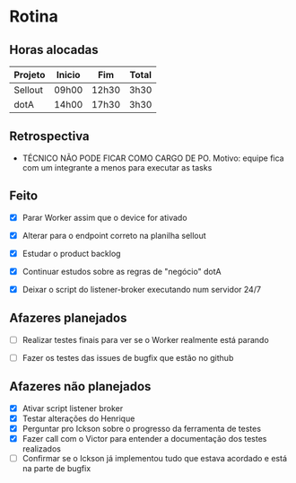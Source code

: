 # Rotina

## Horas alocadas

Projeto | Inicio | Fim | Total
--------|-------|-------|------
Sellout | 09h00 | 12h30 | 3h30
dotA    | 14h00 | 17h30 | 3h30

## Retrospectiva

- TÉCNICO NÃO PODE FICAR COMO CARGO DE PO. Motivo: equipe fica com um integrante a menos para executar as tasks

## Feito

- [x] Parar Worker assim que o device for ativado
- [x] Alterar para o endpoint correto na planilha sellout

- [x] Estudar o product backlog
- [x] Continuar estudos sobre as regras de "negócio" dotA
- [x] Deixar o script do listener-broker executando num servidor 24/7

## Afazeres planejados

- [ ] Realizar testes finais para ver se o Worker realmente está parando

- [ ] Fazer os testes das issues de bugfix que estão no github

## Afazeres não planejados

- [x] Ativar script listener broker
- [x] Testar alterações do Henrique
- [x] Perguntar pro Ickson sobre o progresso da ferramenta de testes
- [x] Fazer call com o Victor para entender a documentação dos testes realizados
- [ ] Confirmar se o Ickson já implementou tudo que estava acordado e está na parte de bugfix

<!--stackedit_data:
eyJoaXN0b3J5IjpbLTM4MjYzMzk5NywtMTcwNDg5MDQ4MiwtMT
E5NzczODk4LDE2NzI4MDA0NDcsMTI2MjgwNTcyNyw4NzMxMDI4
NjIsMTUwMjU4ODg1NiwtMTQwMjM5MzI0OCwtODY0Njg5OTkyLD
k4NjM1MjI0LDE3OTQ2MjYwMSwtMTA2MTgxNjgzNiwxMTgzNTY4
MjQ3LC0xNzkwMTMxODMyLDQ0MjM4MDc3Nyw5NzQ5ODAxNDUsLT
EzMzk2NTY2NzJdfQ==
-->